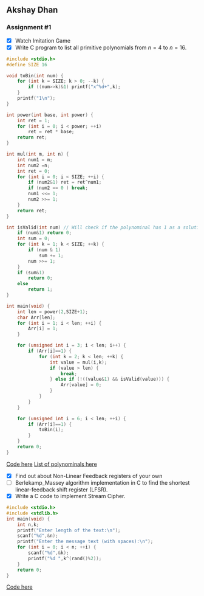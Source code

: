 ## Akshay Dhan
### Assignment #1
- [X] Watch Imitation Game
- [X] Write C program to list all primitive polynomials from $n=4$ to $n=16$.

```c
#include <stdio.h>
#define SIZE 16

void toBin(int num) {
	for (int k = SIZE; k > 0; --k) {
		if ((num>>k)&1) printf("x^%d+",k);
	}
	printf("1\n");
}

int power(int base, int power) {
	int ret = 1;
	for (int i = 0; i < power; ++i) 
		ret = ret * base;
	return ret;
}

int mul(int m, int n) {
	int num1 = m;
	int num2 =n;
	int ret = 0;
	for (int i = 0; i < SIZE; ++i) {
		if (num2&1) ret = ret^num1;
		if (num2 == 0 ) break;
		num1 <<= 1;
		num2 >>= 1;
	}
	return ret;
}

int isValid(int num) // Will check if the polynominal has 1 as a solution.  {
	if (num&1) return 0;
	int sum = 0;
	for (int k = 1; k < SIZE; ++k) {
		if (num & 1)
			sum += 1;
		num >>= 1;
	}
	if (sum&1)
		return 0;
	else
		return 1;
}

int main(void) {
	int len = power(2,SIZE+1);
	char Arr[len];
	for (int i = 1; i < len; ++i) {
		Arr[i] = 1;
	}

	for (unsigned int i = 3; i < len; i++) {
		if (Arr[i]==1) {
			for (int k = 2; k < len; ++k) {
				int value = mul(i,k);
				if (value > len) {
					break;
				} else if (!((value&1) && isValid(value))) {
					Arr[value] = 0;
				}
			}
		}
	}

	for (unsigned int i = 6; i < len; ++i) {
		if (Arr[i]==1) {
			toBin(i);
		}
	}
	return 0;
}
```
[Code here](https://dhancodes.github.io/Cryptology_Assign/Assignment1/primitive_poly.c)
[List of polynominals here](https://dhancodes.github.io/Cryptology_Assign/Assignment1/polynominals.md)
- [X] Find out about Non-Linear Feedback registers of your own
- [ ] Berlekamp_Massey algorithm implementation in C to find the shortest linear-feedback shift register (LFSR).
- [X] Write a C code to implement Stream Cipher.
```c
#include <stdio.h>
#include <stdlib.h>  
int main(void) {
	int n,k;
	printf("Enter length of the text:\n");
	scanf("%d",&n);
	printf("Enter the message text (with spaces):\n");
	for (int i = 0; i < n; ++i) {
		scanf("%d",&k);
		printf("%d ",k^(rand()%2));
	}
	return 0;
}
```
[Code here](https://dhancodes.github.io/Cryptology_Assign/Assignment1/streamcipher.c)
